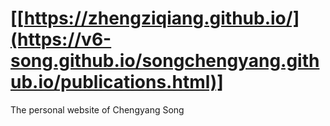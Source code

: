 # [[https://zhengziqiang.github.io/](https://v6-song.github.io/songchengyang.github.io/publications.html)]

The personal website of Chengyang Song
